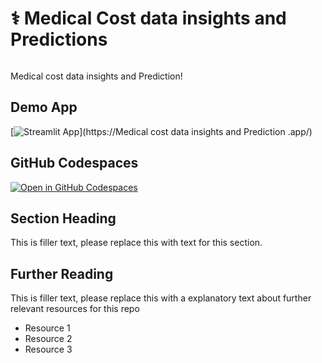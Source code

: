 # ⚕️ Medical Cost data insights and Predictions 
```
```

Medical cost data insights and Prediction!
## Demo App

[![Streamlit App](https://static.streamlit.io/badges/streamlit_badge_black_white.svg)](https://Medical cost data insights and Prediction .app/)

## GitHub Codespaces

[![Open in GitHub Codespaces](https://github.com/codespaces/badge.svg)](https://codespaces.new/streamlit/app-starter-kit?quickstart=1)

## Section Heading

This is filler text, please replace this with text for this section.

## Further Reading

This is filler text, please replace this with a explanatory text about further relevant resources for this repo
- Resource 1
- Resource 2
- Resource 3
